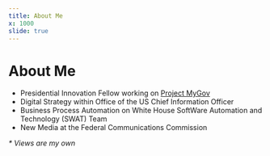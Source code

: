 ```yaml
---
title: About Me
x: 1000
slide: true
---
```


# About Me

* Presidential Innovation Fellow working on [Project MyGov](http://presidential-innovation-fellows.github.com/mygov/)
* Digital Strategy within <span class="blue">Office of the US Chief Information Officer</span>
* Business Process Automation on <span class="blue">White House SoftWare Automation and Technology (SWAT) Team</span>
* New Media at the <span class="blue">Federal Communications Commission</span>

*\* Views are my own*